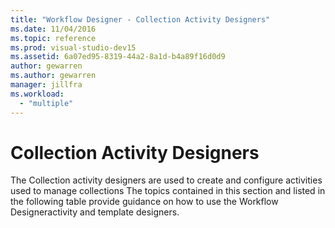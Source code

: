 ```yaml
---
title: "Workflow Designer - Collection Activity Designers"
ms.date: 11/04/2016
ms.topic: reference
ms.prod: visual-studio-dev15
ms.assetid: 6a07ed95-8319-44a2-8a1d-b4a89f16d0d9
author: gewarren
ms.author: gewarren
manager: jillfra
ms.workload:
  - "multiple"
---
```

# Collection Activity Designers

The Collection activity designers are used to create and configure activities used to manage collections The topics contained in this section and listed in the following table provide guidance on how to use the Workflow Designeractivity and template designers.